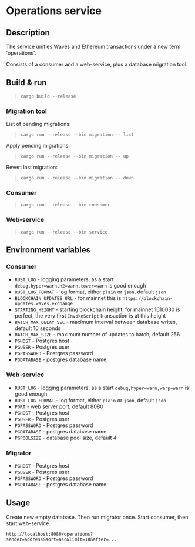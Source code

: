 # Operations service


## Description

The service unifies Waves and Ethereum transactions under a new term 'operations'.

Consists of a consumer and a web-service, plus a database migration tool.


## Build & run

> `cargo build --release`


### Migration tool

List of pending migrations:
> `cargo run --release --bin migration -- list`

Apply pending migrations:
> `cargo run --release --bin migration -- up`

Revert last migration:
> `cargo run --release --bin migration -- down`


### Consumer

> `cargo run --release --bin consumer`


### Web-service

> `cargo run --release --bin service`


## Environment variables


### Consumer

* `RUST_LOG` - logging parameters, as a start `debug,hyper=warn,h2=warn,tower=warn` is good enough
* `RUST_LOG_FORMAT` - log format, either `plain` or `json`, default `json`
* `BLOCKCHAIN_UPDATES_URL` - for mainnet this is `https://blockchain-updates.waves.exchange`
* `STARTING_HEIGHT` - starting blockchain height, for mainnet 1610030 is perfect, the very first `InvokeScript` transaction is at this height
* `BATCH_MAX_DELAY_SEC` - maximum interval between database writes, default 10 seconds
* `BATCH_MAX_SIZE` - maximum number of updates to batch, default 256
* `PGHOST` - Postgres host
* `PGUSER` - Postgres user
* `PGPASSWORD` - Postgres password
* `PGDATABASE` - postgres database name


### Web-service

* `RUST_LOG` - logging parameters, as a start `debug,hyper=warn,warp=warn` is good enough
* `RUST_LOG_FORMAT` - log format, either `plain` or `json`, default `json`
* `PORT` - web server port, default 8080
* `PGHOST` - Postgres host
* `PGUSER` - Postgres user
* `PGPASSWORD` - Postgres password
* `PGDATABASE` - postgres database name
* `PGPOOLSIZE` - database pool size, default 4


### Migrator

* `PGHOST` - Postgres host
* `PGUSER` - Postgres user
* `PGPASSWORD` - Postgres password
* `PGDATABASE` - postgres database name


## Usage

Create new empty database. Then run migrator once. Start consumer, then start web-service.

`http://localhost:8080/operations?sender=address&sort=asc&limit=10&after=...`